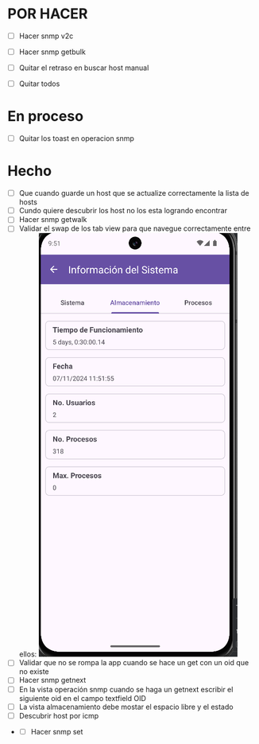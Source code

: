 # POR HACER

- [ ] Hacer snmp v2c
- [ ] Hacer snmp getbulk


- [ ] Quitar el retraso en buscar host manual
- [ ] Quitar todos

# En proceso

- [ ] Quitar los toast en operacion snmp

# Hecho

- [ ] Que cuando guarde un host que se actualize correctamente la lista de hosts
- [ ] Cundo quiere descubrir los host no los esta logrando encontrar
- [ ] Hacer snmp getwalk
- [ ] Validar el swap de los tab view para que
  navegue correctamente entre ellos:
  ![img.png](img.png)
- [ ] Validar que no se rompa la app cuando se hace un get con un oid que no existe
- [ ] Hacer snmp getnext
- [ ] En la vista operación snmp cuando se haga un getnext escribir el siguiente oid en el campo
  textfield OID
- [ ] La vista almacenamiento debe mostar el espacio libre y el estado
- [ ] Descubrir host por icmp
-
    - [ ] Hacer snmp set
